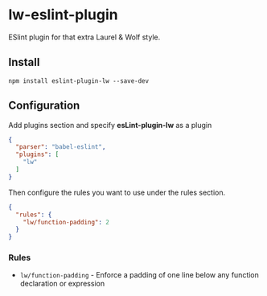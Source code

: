 # lw-eslint-plugin

ESlint plugin for that extra Laurel &amp; Wolf style.

## Install

```
npm install eslint-plugin-lw --save-dev
```

## Configuration

Add plugins section and specify **esLint-plugin-lw** as a plugin

```json
{
  "parser": "babel-eslint",
  "plugins": [
    "lw"
  ]
}
```

Then configure the rules you want to use under the rules section.

```json
{
  "rules": {
    "lw/function-padding": 2
  }
}
```

### Rules

*  `lw/function-padding` - Enforce a padding of one line below any function declaration or expression


